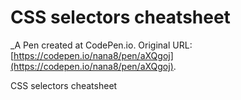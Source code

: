 # CSS selectors cheatsheet
 _A Pen created at CodePen.io. Original URL: [https://codepen.io/nana8/pen/aXQgoj](https://codepen.io/nana8/pen/aXQgoj).

 CSS selectors cheatsheet